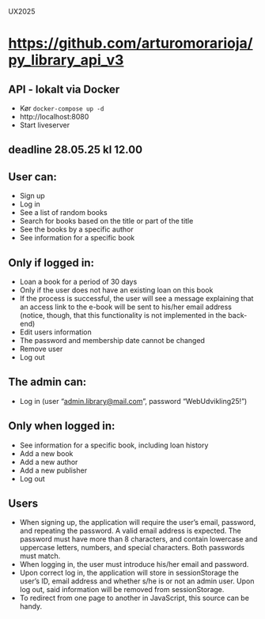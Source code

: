UX2025

# https://github.com/arturomorarioja/py_library_api_v3


## API - lokalt via Docker 
- Kør `docker-compose up -d`
- http://localhost:8080
- Start liveserver

## deadline 28.05.25 kl 12.00 


## User can:

* Sign up
* Log in
* See a list of random books
* Search for books based on the title or part of the title
* See the books by a specific author
* See information for a specific book
## Only if logged in: 

* Loan a book for a period of 30 days
* Only if the user does not have an existing loan on this book
* If the process is successful, the user will see a message explaining that an access link to the e-book will be sent to his/her email address (notice, though, that this functionality is not implemented in the back-end)
* Edit users information
* The password and membership date cannot be changed
* Remove user
* Log out

## The admin can:
* Log in (user “admin.library@mail.com”, password “WebUdvikling25!”)

## Only when logged in:
* See information for a specific book, including loan history
* Add a new book
* Add a new author
* Add a new publisher
* Log out

## Users
* When signing up, the application will require the user’s email, password, and repeating the password. A valid email address is expected. The password must have more than 8 characters, and contain lowercase and uppercase letters, numbers, and special characters. Both passwords must match.
* When logging in, the user must introduce his/her email and password.
* Upon correct log in, the application will store in sessionStorage the user’s ID, email address and whether s/he is or not an admin user. Upon log out, said information will be removed from sessionStorage.
* To redirect from one page to another in JavaScript, this source can be handy.




